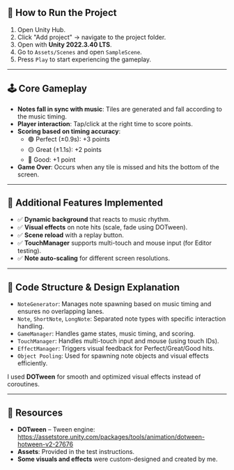 ## 🚀 How to Run the Project

1. Open Unity Hub.  
2. Click "Add project" → navigate to the project folder.  
3. Open with **Unity 2022.3.40 LTS**.  
4. Go to `Assets/Scenes` and open `SampleScene`.  
5. Press `Play` to start experiencing the gameplay.

---

## 🕹️ Core Gameplay

- **Notes fall in sync with music**: Tiles are generated and fall according to the music timing.
- **Player interaction**: Tap/click at the right time to score points.
- **Scoring based on timing accuracy**:
  - 🟢 Perfect (±0.9s): +3 points  
  - 🟡 Great (±1.1s): +2 points  
  - 🔴 Good: +1 point  
- **Game Over**: Occurs when any tile is missed and hits the bottom of the screen.

---

## 🌟 Additional Features Implemented

- ✅ **Dynamic background** that reacts to music rhythm.  
- ✅ **Visual effects** on note hits (scale, fade using DOTween).  
- ✅ **Scene reload** with a replay button.  
- ✅ **TouchManager** supports multi-touch and mouse input (for Editor testing).  
- ✅ **Note auto-scaling** for different screen resolutions.

---

## 🧠 Code Structure & Design Explanation

- `NoteGenerator`: Manages note spawning based on music timing and ensures no overlapping lanes.  
- `Note`, `ShortNote`, `LongNote`: Separated note types with specific interaction handling.  
- `GameManager`: Handles game states, music timing, and scoring.  
- `TouchManager`: Handles multi-touch input and mouse (using touch IDs).  
- `EffectManager`: Triggers visual feedback for Perfect/Great/Good hits.  
- `Object Pooling`: Used for spawning note objects and visual effects efficiently.

I used **DOTween** for smooth and optimized visual effects instead of coroutines.

---

## 🧾 Resources

- **DOTween** – Tween engine:  
  https://assetstore.unity.com/packages/tools/animation/dotween-hotween-v2-27676  
- **Assets**: Provided in the test instructions.
- **Some visuals and effects** were custom-designed and created by me.

